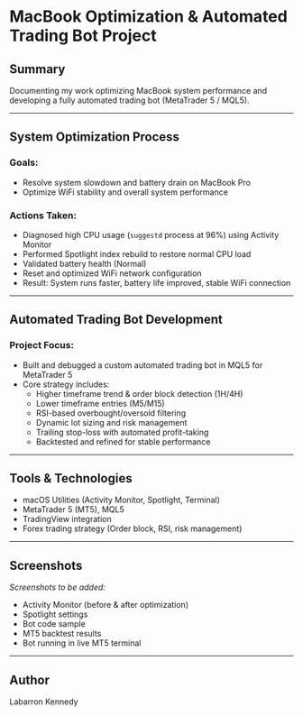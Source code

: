 # MacBook Optimization & Automated Trading Bot Project

## Summary
Documenting my work optimizing MacBook system performance and developing a fully automated trading bot (MetaTrader 5 / MQL5).

---

## System Optimization Process

### Goals:
- Resolve system slowdown and battery drain on MacBook Pro
- Optimize WiFi stability and overall system performance

### Actions Taken:
- Diagnosed high CPU usage (`suggestd` process at 96%) using Activity Monitor
- Performed Spotlight index rebuild to restore normal CPU load
- Validated battery health (Normal)
- Reset and optimized WiFi network configuration
- Result: System runs faster, battery life improved, stable WiFi connection

---

## Automated Trading Bot Development

### Project Focus:
- Built and debugged a custom automated trading bot in MQL5 for MetaTrader 5
- Core strategy includes:
    - Higher timeframe trend & order block detection (1H/4H)
    - Lower timeframe entries (M5/M15)
    - RSI-based overbought/oversold filtering
    - Dynamic lot sizing and risk management
    - Trailing stop-loss with automated profit-taking
    - Backtested and refined for stable performance

---

## Tools & Technologies
- macOS Utilities (Activity Monitor, Spotlight, Terminal)
- MetaTrader 5 (MT5), MQL5
- TradingView integration
- Forex trading strategy (Order block, RSI, risk management)

---

## Screenshots
_Screenshots to be added:_
- Activity Monitor (before & after optimization)
- Spotlight settings
- Bot code sample
- MT5 backtest results
- Bot running in live MT5 terminal

---

## Author
Labarron Kennedy
